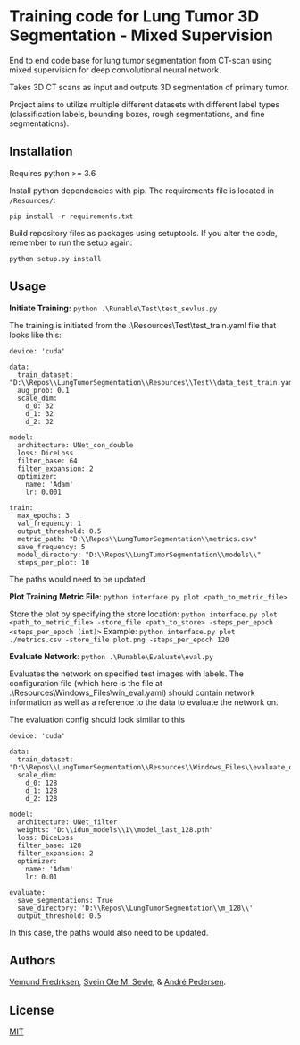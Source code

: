 # Training code for Lung Tumor 3D Segmentation - Mixed Supervision

End to end code base for lung tumor segmentation from CT-scan using mixed supervision for deep convolutional neural network.

Takes 3D CT scans as input and outputs 3D segmentation of primary tumor.

Project aims to utilize multiple different datasets with different label types (classification labels, bounding boxes, rough segmentations, and fine segmentations).

## Installation

Requires python >= 3.6

Install python dependencies with pip. The requirements file is located in `/Resources/`:
```
pip install -r requirements.txt
```

Build repository files as packages using setuptools. If you alter the code, remember to run the setup again:
```
python setup.py install
```

## Usage

**Initiate Training:**  `python .\Runable\Test\test_sevlus.py`

The training is initiated from the .\Resources\Test\test_train.yaml file that looks like this:
```
device: 'cuda'

data:
  train_dataset: "D:\\Repos\\LungTumorSegmentation\\Resources\\Test\\data_test_train.yaml"
  aug_prob: 0.1
  scale_dim:
    d_0: 32
    d_1: 32
    d_2: 32

model:
  architecture: UNet_con_double
  loss: DiceLoss
  filter_base: 64
  filter_expansion: 2
  optimizer:
    name: 'Adam'
    lr: 0.001

train:
  max_epochs: 3
  val_frequency: 1
  output_threshold: 0.5
  metric_path: "D:\\Repos\\LungTumorSegmentation\\metrics.csv"
  save_frequency: 5
  model_directory: "D:\\Repos\\LungTumorSegmentation\\models\\"
  steps_per_plot: 10
```

The paths would need to be updated.

**Plot Training Metric File**: `python interface.py plot <path_to_metric_file>`

Store the plot by specifying the store location: `python interface.py plot <path_to_metric_file> -store_file <path_to_store> -steps_per_epoch <steps_per_epoch (int)>` Example: `python interface.py plot ./metrics.csv -store_file plot.png -steps_per_epoch 120`

**Evaluate Network**: `python .\Runable\Evaluate\eval.py`

Evaluates the network on specified test images with labels. The configuration file (which here is the file at .\Resources\Windows_Files\win_eval.yaml) should contain network information as well as a reference to the data to evaluate the network on.

The evaluation config should look similar to this

```
device: 'cuda'

data:
  train_dataset: "D:\\Repos\\LungTumorSegmentation\\Resources\\Windows_Files\\evaluate_data_msd.yaml"
  scale_dim:
    d_0: 128
    d_1: 128
    d_2: 128

model:
  architecture: UNet_filter
  weights: "D:\\idun_models\\1\\model_last_128.pth"
  loss: DiceLoss
  filter_base: 128
  filter_expansion: 2
  optimizer:
    name: 'Adam'
    lr: 0.01

evaluate:
  save_segmentations: True
  save_directory: 'D:\\Repos\\LungTumorSegmentation\\m_128\\'
  output_threshold: 0.5
```

In this case, the paths would also need to be updated.

## Authors
[Vemund Fredrksen](https://github.com/VemundFredriksen), [Svein Ole M. Sevle](https://github.com/sosevle), & [André Pedersen](https://github.com/andreped).

## License
[MIT](https://choosealicense.com/licenses/mit/)
